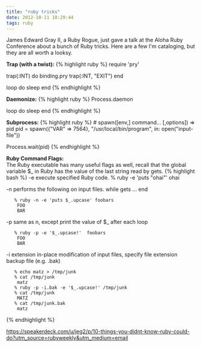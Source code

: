 ```yaml
---
title: "ruby tricks"
date: 2012-10-11 18:29:44
tags: ruby
---
```


<p>
James Edward Gray II, a Ruby Rogue, just gave a talk at the Aloha Ruby Conference about a bunch of Ruby tricks. Here are a few I'm cataloging, but they are all worth a looksy.
</p>

<p>
<b>Trap (with a twist):</b>
{% highlight ruby %}
require 'pry'

trap(:INT) do
  binding.pry
  trap(:INT, "EXIT")
end

loop do
  sleep
end
{% endhighlight %}
</p>

<p>
<b>Daemonize:</b>
{% highlight ruby %}
Process.daemon

loop do
  sleep
end
{% endhighlight %}
</p>

<p>
<b>Subprocess:</b>
{% highlight ruby %}
# spawn([env,] command... [,options]) => pid
pid = spawn({"VAR" => 7564}, 
           "/usr/local/bin/program", 
           in: open("input-file"))

Process.wait(pid)
{% endhighlight %}
</p>

<p>
<b>Ruby Command Flags:</b><br />
The Ruby executable has many useful flags as well, recall that the global variable <span class="mono">$_</span> in Ruby has the value of the last string read by <span class="mono">gets</span>.
{% highlight bash %}
-e    execute specified Ruby code.
       % ruby -e 'puts "ohai"'
       ohai

-n    performs the following on input files.
       while gets
           ...
       end

       % ruby -n -e 'puts $_.upcase' foobars
        FOO
        BAR

-p    same as n, except print the value of $_ after each loop

       % ruby -p -e '$_.upcase!'  foobars
        FOO
        BAR


-i    extension   in-place modification of input files, 
      specify file extension backup file (e.g. .bak) 

       % echo matz > /tmp/junk
       % cat /tmp/junk
        matz
       % ruby -p -i.bak -e '$_.upcase!' /tmp/junk
       % cat /tmp/junk
        MATZ
       % cat /tmp/junk.bak
        matz

{% endhighlight %}
</p>

<p>
<a href="https://speakerdeck.com/u/jeg2/p/10-things-you-didnt-know-ruby-could-do?utm_source=rubyweekly&utm_medium=email">https://speakerdeck.com/u/jeg2/p/10-things-you-didnt-know-ruby-could-do?utm_source=rubyweekly&utm_medium=email</a>
</p>
